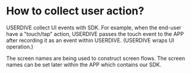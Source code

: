 # How to collect user action?

USERDIVE collect UI events with SDK. For example, when the end-user have a "touch/tap" action, USERDIVE passes the touch event to the APP after recording it as an event within USERDIVE. (USERDIVE wraps UI operation.) 

The screen names are being used to construct screen flows. The screen names can be set later within the APP which contains our SDK. 
